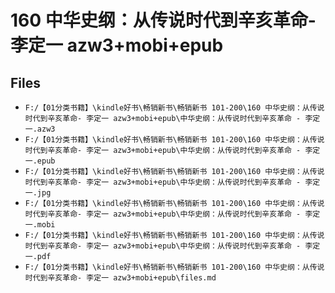 # 160 中华史纲：从传说时代到辛亥革命- 李定一 azw3+mobi+epub

## Files

- `F:/【01分类书籍】\kindle好书\畅销新书\畅销新书 101-200\160 中华史纲：从传说时代到辛亥革命- 李定一 azw3+mobi+epub\中华史纲：从传说时代到辛亥革命 - 李定一.azw3`
- `F:/【01分类书籍】\kindle好书\畅销新书\畅销新书 101-200\160 中华史纲：从传说时代到辛亥革命- 李定一 azw3+mobi+epub\中华史纲：从传说时代到辛亥革命 - 李定一.epub`
- `F:/【01分类书籍】\kindle好书\畅销新书\畅销新书 101-200\160 中华史纲：从传说时代到辛亥革命- 李定一 azw3+mobi+epub\中华史纲：从传说时代到辛亥革命 - 李定一.jpg`
- `F:/【01分类书籍】\kindle好书\畅销新书\畅销新书 101-200\160 中华史纲：从传说时代到辛亥革命- 李定一 azw3+mobi+epub\中华史纲：从传说时代到辛亥革命 - 李定一.mobi`
- `F:/【01分类书籍】\kindle好书\畅销新书\畅销新书 101-200\160 中华史纲：从传说时代到辛亥革命- 李定一 azw3+mobi+epub\中华史纲：从传说时代到辛亥革命 - 李定一.pdf`
- `F:/【01分类书籍】\kindle好书\畅销新书\畅销新书 101-200\160 中华史纲：从传说时代到辛亥革命- 李定一 azw3+mobi+epub\files.md`
